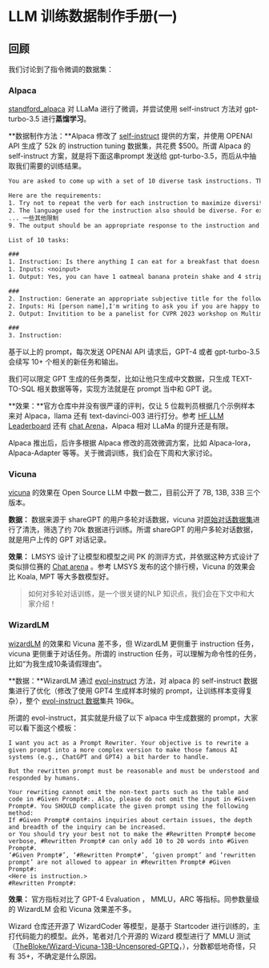 # LLM 训练数据制作手册(一)

## 回顾

我们讨论到了指令微调的数据集：

### Alpaca

[standford_alpaca](https://github.com/tatsu-lab/stanford_alpaca) 对 LLaMa 进行了微调，并尝试使用 self-instruct 方法对 gpt-turbo-3.5 进行**蒸馏学习**。

**数据制作方法：**Alpaca 修改了 [self-instruct](https://arxiv.org/abs/2212.10560) 提供的方案，并使用 OPENAI API 生成了 52k 的 instruction tuning 数据集，共花费 $500。所谓 Alpaca 的 self-instruct 方案，就是将下面这串prompt 发送给 gpt-turbo-3.5，而后从中抽取我们需要的训练结果。

```txt
You are asked to come up with a set of 10 diverse task instructions. These task instructions will be given to a GPT model and we will evaluate the GPT model for completing the instructions.

Here are the requirements:
1. Try not to repeat the verb for each instruction to maximize diversity.
2. The language used for the instruction also should be diverse. For example, you should combine questions with imperative instructions.
... 一些其他限制
9. The output should be an appropriate response to the instruction and the input. Make sure the output is less than 100 words.

List of 10 tasks:

###
1. Instruction: Is there anything I can eat for a breakfast that doesn't include eggs, yet includes protein, and has roughly 700-1000 calories?
1. Inputs: <noinput>
1. Output: Yes, you can have 1 oatmeal banana protein shake and 4 strips of bacon. The oatmeal banana protein shake may contain 1/2 cup oatmeal, 60 grams whey protein powder, 1/2 medium banana, 1tbsp flaxseed oil and 1/2 cup water, totalling about 550 calories. The 4 strips of bacon contains about 200 calories.

###
2. Instruction: Generate an appropriate subjective title for the following email:
2. Inputs: Hi [person name],I'm writing to ask you if you are happy to be a panelist of our workshop on multimodality at CVPR. The workshop will be held on June 20, 2023. \n\nBest,\n[my name]
2. Output: Invitition to be a panelist for CVPR 2023 workshop on Multimodality

### 
3. Instruction: 
```

基于以上的 prompt，每次发送 OPENAI API 请求后，GPT-4 或者 gpt-turbo-3.5 会续写 10+ 个相关的新任务和输出。

我们可以限定 GPT 生成的任务类型，比如让他只生成中文数据，只生成 TEXT-TO-SQL 相关数据等等，实现方法就是在 prompt 当中和 GPT 说。

**效果：**官方仓库中并没有很严谨的评判，仅让 5 位裁判员根据几个示例样本来对 Alpaca，llama 还有 text-davinci-003 进行打分。参考 [HF LLM Leaderboard](https://huggingface.co/spaces/HuggingFaceH4/open_llm_leaderboard) 还有 [chat Arena](https://chat.lmsys.org/?arena)，Alpaca 相对 LLaMa 的提升还是有限。

Alpaca 推出后，后许多根据 Alpaca 修改的高效微调方案，比如 Alpaca-lora，Alpaca-Adapter 等等。关于微调训练，我们会在下周和大家讨论。

### Vicuna

[vicuna](https://github.com/lm-sys/FastChat/tree/main) 的效果在 Open Source LLM 中数一数二，目前公开了 7B, 13B, 33B 三个版本。

**数据：** 数据来源于 shareGPT 的用户多轮对话数据，vicuna 对[原始对话数据集](https://huggingface.co/datasets/anon8231489123/ShareGPT_Vicuna_unfiltered)进行了清洗，筛选了约 70k 数据进行训练。所谓 shareGPT 的用户多轮对话数据，就是用户上传的 GPT 对话记录。

**效果：** LMSYS 设计了让模型和模型之间 PK 的测评方式，并依据这种方式设计了类似排位赛的 [Chat arena](https://chat.lmsys.org/?arena) 。参考 LMSYS 发布的这个排行榜，Vicuna 的效果会比 Koala, MPT 等大多数模型好。

>  如何对多轮对话训练，是一个很关键的NLP 知识点，我们会在下文中和大家介绍！

### WizardLM

[wizardLM](https://github.com/nlpxucan/WizardLM) 的效果和 Vicuna 差不多，但 WizardLM 更侧重于 instruction 任务，vicuna 更侧重于对话任务。所谓的 instruction 任务，可以理解为命令性的任务，比如“为我生成10条请假理由”。

**数据：**WizardLM 通过 [evol-instruct](https://github.com/nlpxucan/evol-instruct) 方法，对 alpaca 的 self-instruct 数据集进行了优化（修改了使用 GPT4 生成样本时候的 prompt，让训练样本变得复杂），整个 [evol-instruct 数据](https://huggingface.co/datasets/WizardLM/WizardLM_evol_instruct_V2_196k)集共 196k。

所谓的 evol-instruct，其实就是升级了以下 alpaca 中生成数据的 prompt，大家可以看下面这个模板：

```text
I want you act as a Prompt Rewriter. Your objective is to rewrite a given prompt into a more complex version to make those famous AI systems (e.g., ChatGPT and GPT4) a bit harder to handle. 

But the rewritten prompt must be reasonable and must be understood and responded by humans. 

Your rewriting cannot omit the non-text parts such as the table and code in #Given Prompt#:. Also, please do not omit the input in #Given Prompt#. You SHOULD complicate the given prompt using the following method: 
If #Given Prompt# contains inquiries about certain issues, the depth and breadth of the inquiry can be increased. 
or You should try your best not to make the #Rewritten Prompt# become verbose, #Rewritten Prompt# can only add 10 to 20 words into #Given Prompt#. 
‘#Given Prompt#’, ‘#Rewritten Prompt#’, ‘given prompt’ and ‘rewritten prompt’ are not allowed to appear in #Rewritten Prompt# #Given Prompt#: 
<Here is instruction.> 
#Rewritten Prompt#:
```

**效果：** 官方指标对比了 GPT-4 Evaluation ， MMLU，ARC 等指标。同参数量级的 WizardLM 会和 Vicuna 效果差不多。

Wizard 仓库还开源了 WizardCoder 等模型，是基于 Startcoder 进行训练的，主打代码能力的模型。此外，笔者对几个开源的 Wizard 模型进行了 MMLU 测试（[TheBloke/Wizard-Vicuna-13B-Uncensored-GPTQ](TheBloke/Wizard-Vicuna-13B-Uncensored-GPTQ)，），分数都低地奇怪，只有 35+，不确定是什么原因。
